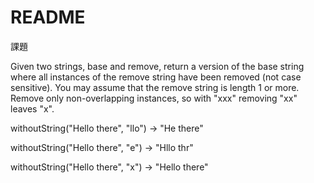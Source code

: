 # README

課題

Given two strings, base and remove, return a version of the base string where all instances of the remove string have been removed (not case sensitive). You may assume that the remove string is length 1 or more. Remove only non-overlapping instances, so with "xxx" removing "xx" leaves "x".

withoutString("Hello there", "llo") → "He there"

withoutString("Hello there", "e") → "Hllo thr"

withoutString("Hello there", "x") → "Hello there"
